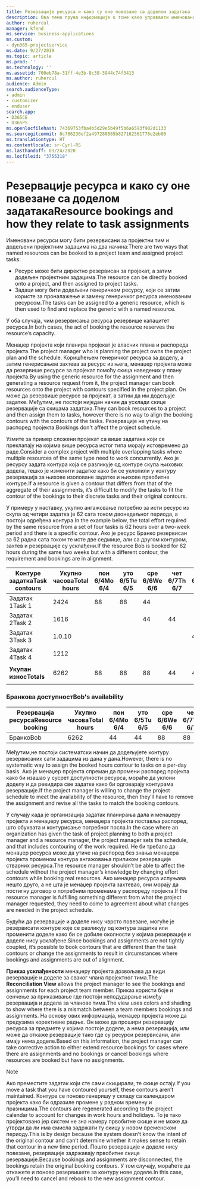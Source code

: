 ```yaml
---
title: Резервације ресурса и како су оне повезане са доделом задатака
description: Ова тема пружа информације о томе како управљати именованим ресурсима, резервацијама ресурса и доделама задатака, као и какав је њихов међусобни однос.
author: ruhercul
manager: kfend
ms.service: business-applications
ms.custom:
- dyn365-projectservice
ms.date: 9/27/2019
ms.topic: article
ms.prod: ''
ms.technology: ''
ms.assetid: 700eb78a-31ff-4e3b-8c38-3944c74f3413
ms.author: ruhercul
audience: Admin
search.audienceType:
- admin
- customizer
- enduser
search.app:
- D365CE
- D365PS
ms.openlocfilehash: 74369753fba4b5d29e5b49f5b6a6593f902d1133
ms.sourcegitcommit: 8c786230ef2a497280885b827162561776e2eb00
ms.translationtype: HT
ms.contentlocale: sr-Cyrl-RS
ms.lasthandoff: 03/24/2020
ms.locfileid: "3755318"
---
```

# <a name="resource-bookings-and-how-they-relate-to-task-assignments"></a><span data-ttu-id="5265c-103">Резервације ресурса и како су оне повезане са доделом задатака</span><span class="sxs-lookup"><span data-stu-id="5265c-103">Resource bookings and how they relate to task assignments</span></span>


<span data-ttu-id="5265c-104">Именовани ресурси могу бити резервисани за пројектни тим и додељени пројектним задацима на два начина:</span><span class="sxs-lookup"><span data-stu-id="5265c-104">There are two ways that named resources can be booked to a project team and assigned project tasks:</span></span>

- <span data-ttu-id="5265c-105">Ресурс може бити директно резервисан за пројекат, а затим додељен пројектним задацима.</span><span class="sxs-lookup"><span data-stu-id="5265c-105">The resource can be directly booked onto a project, and then assigned to project tasks.</span></span>
- <span data-ttu-id="5265c-106">Задаци могу бити додељени генеричком ресурсу, који се затим користе за проналажење и замену генеричког ресурса именованим ресурсом.</span><span class="sxs-lookup"><span data-stu-id="5265c-106">The tasks can be assigned to a generic resource, which is then used to find and replace the generic with a named resource.</span></span> 

<span data-ttu-id="5265c-107">У оба случаја, чим резервисања ресурса резервише капацитет ресурса.</span><span class="sxs-lookup"><span data-stu-id="5265c-107">In both cases, the act of booking the resource reserves the resource’s capacity.</span></span>

<span data-ttu-id="5265c-108">Менаџер пројекта који планира пројекат је власник плана и распореда пројекта.</span><span class="sxs-lookup"><span data-stu-id="5265c-108">The project manager who is planning the project owns the project plan and the schedule.</span></span> <span data-ttu-id="5265c-109">Коришћењем генеричког ресурса за доделу, а затим генерисањем захтева за ресурс из њега, менаџер пројекта може да резервише ресурсе за пројекат помоћу скица наведених у плану пројекта.</span><span class="sxs-lookup"><span data-stu-id="5265c-109">By using the generic resource for the assignment and then generating a resource request from it, the project manager can book resources onto the project with contours specified in the project plan.</span></span> <span data-ttu-id="5265c-110">Он може да резервише ресурсе за пројекат, а затим да им додељује задатке. Међутим, не постоји ниједан начин да усклади скице резервације са скицама задатака.</span><span class="sxs-lookup"><span data-stu-id="5265c-110">They can book resources to a project and then assign them to tasks, however there is no way to align the booking contours with the contours of the tasks.</span></span> <span data-ttu-id="5265c-111">Резервације не утичу на распоред пројекта.</span><span class="sxs-lookup"><span data-stu-id="5265c-111">Bookings don't affect the project schedule.</span></span>

<span data-ttu-id="5265c-112">Узмите за пример сложени пројекат са више задатака који се преклапају на којима више ресурса истог типа морају истовремено да раде.</span><span class="sxs-lookup"><span data-stu-id="5265c-112">Consider a complex project with multiple overlapping tasks where multiple resources of the same type need to work concurrently.</span></span> <span data-ttu-id="5265c-113">Ако је ресурсу задата контура која се разликује од контуре скупа њихових додела, тешко је изменити задатке како би се уклопили у контуру резервација за њихове изоловане задатке и њихове првобитне контуре.</span><span class="sxs-lookup"><span data-stu-id="5265c-113">If a resource is given a contour that differs from that of the aggregate of their assignments, it’s difficult to modify the tasks to fit the contour of the bookings to their discrete tasks and their original contours.</span></span>

<span data-ttu-id="5265c-114">У примеру у наставку, укупно ангажовање потребно за исти ресурс из скупа од четири задатка је 62 сата током двонедељног периода, а постоји одређена контура.</span><span class="sxs-lookup"><span data-stu-id="5265c-114">In the example below, the total effort required by the same resource from a set of four tasks is 62 hours over a two-week period and there is a specific contour.</span></span> <span data-ttu-id="5265c-115">Ако је ресурс Бранко резервисан за 62 радна сата током те исте две седмице, али са другом контуром, захтев и резервације су усклађени.</span><span class="sxs-lookup"><span data-stu-id="5265c-115">If the resource Bob is booked for 62 hours during the same two weeks but with a different contour, the requirement and bookings are in alignment.</span></span>

| <span data-ttu-id="5265c-116">**Контуре задатка**</span><span class="sxs-lookup"><span data-stu-id="5265c-116">**Task contours**</span></span>    | <span data-ttu-id="5265c-117">**Укупно часова**</span><span class="sxs-lookup"><span data-stu-id="5265c-117">**Total hours**</span></span> | <span data-ttu-id="5265c-118">пон 6/4</span><span class="sxs-lookup"><span data-stu-id="5265c-118">Mo 6/4</span></span> | <span data-ttu-id="5265c-119">уто 6/5</span><span class="sxs-lookup"><span data-stu-id="5265c-119">Tu 6/5</span></span> | <span data-ttu-id="5265c-120">сре 6/6</span><span class="sxs-lookup"><span data-stu-id="5265c-120">We 6/6</span></span> | <span data-ttu-id="5265c-121">чет 6/7</span><span class="sxs-lookup"><span data-stu-id="5265c-121">Th 6/7</span></span> | <span data-ttu-id="5265c-122">пет 6/8</span><span class="sxs-lookup"><span data-stu-id="5265c-122">Fr 6/8</span></span> | <span data-ttu-id="5265c-123">суб 6/9</span><span class="sxs-lookup"><span data-stu-id="5265c-123">Sa 6/9</span></span> | <span data-ttu-id="5265c-124">не 6/10</span><span class="sxs-lookup"><span data-stu-id="5265c-124">Su 6/10</span></span> | <span data-ttu-id="5265c-125">пон 6/11</span><span class="sxs-lookup"><span data-stu-id="5265c-125">Mo 6/11</span></span> | <span data-ttu-id="5265c-126">уто 6/12</span><span class="sxs-lookup"><span data-stu-id="5265c-126">Tu 6/12</span></span> | <span data-ttu-id="5265c-127">сре 6/13</span><span class="sxs-lookup"><span data-stu-id="5265c-127">We 6/13</span></span> | <span data-ttu-id="5265c-128">чет 6/14</span><span class="sxs-lookup"><span data-stu-id="5265c-128">Th 6/14</span></span> | <span data-ttu-id="5265c-129">пет 6/15</span><span class="sxs-lookup"><span data-stu-id="5265c-129">Fr 6/15</span></span> |
|----------------------|-----------------|--------|--------|--------|--------|--------|--------|---------|---------|---------|---------|---------|---------|
| <span data-ttu-id="5265c-130">Задатак 1</span><span class="sxs-lookup"><span data-stu-id="5265c-130">Task 1</span></span>               | <span data-ttu-id="5265c-131">24</span><span class="sxs-lookup"><span data-stu-id="5265c-131">24</span></span>              | <span data-ttu-id="5265c-132">8</span><span class="sxs-lookup"><span data-stu-id="5265c-132">8</span></span>      | <span data-ttu-id="5265c-133">8</span><span class="sxs-lookup"><span data-stu-id="5265c-133">8</span></span>      | <span data-ttu-id="5265c-134">4</span><span class="sxs-lookup"><span data-stu-id="5265c-134">4</span></span>      |        |        |        |         |         |         | <span data-ttu-id="5265c-135">4</span><span class="sxs-lookup"><span data-stu-id="5265c-135">4</span></span>       |         |         |
| <span data-ttu-id="5265c-136">Задатак 2</span><span class="sxs-lookup"><span data-stu-id="5265c-136">Task 2</span></span>               | <span data-ttu-id="5265c-137">16</span><span class="sxs-lookup"><span data-stu-id="5265c-137">16</span></span>              |        |        | <span data-ttu-id="5265c-138">4</span><span class="sxs-lookup"><span data-stu-id="5265c-138">4</span></span>      | <span data-ttu-id="5265c-139">4</span><span class="sxs-lookup"><span data-stu-id="5265c-139">4</span></span>      |        |        |         | <span data-ttu-id="5265c-140">8</span><span class="sxs-lookup"><span data-stu-id="5265c-140">8</span></span>       |         |         |         |         |
| <span data-ttu-id="5265c-141">Задатак 3</span><span class="sxs-lookup"><span data-stu-id="5265c-141">Task 3</span></span>               | <span data-ttu-id="5265c-142">1.0.</span><span class="sxs-lookup"><span data-stu-id="5265c-142">10</span></span>              |        |        |        |        | <span data-ttu-id="5265c-143">4</span><span class="sxs-lookup"><span data-stu-id="5265c-143">4</span></span>      |        |         |         | <span data-ttu-id="5265c-144">4</span><span class="sxs-lookup"><span data-stu-id="5265c-144">4</span></span>       |         | <span data-ttu-id="5265c-145">2</span><span class="sxs-lookup"><span data-stu-id="5265c-145">2</span></span>       |         |
| <span data-ttu-id="5265c-146">Задатак 4</span><span class="sxs-lookup"><span data-stu-id="5265c-146">Task 4</span></span>               | <span data-ttu-id="5265c-147">12</span><span class="sxs-lookup"><span data-stu-id="5265c-147">12</span></span>              |        |        |        |        |        |        |         |         |         | <span data-ttu-id="5265c-148">4</span><span class="sxs-lookup"><span data-stu-id="5265c-148">4</span></span>       |         | <span data-ttu-id="5265c-149">8</span><span class="sxs-lookup"><span data-stu-id="5265c-149">8</span></span>       |
|                      |                 |        |        |        |        |        |        |         |         |         |         |         |         |
| <span data-ttu-id="5265c-150">**Укупан износ**</span><span class="sxs-lookup"><span data-stu-id="5265c-150">**Totals**</span></span>           | <span data-ttu-id="5265c-151">62</span><span class="sxs-lookup"><span data-stu-id="5265c-151">62</span></span>              | <span data-ttu-id="5265c-152">8</span><span class="sxs-lookup"><span data-stu-id="5265c-152">8</span></span>      | <span data-ttu-id="5265c-153">8</span><span class="sxs-lookup"><span data-stu-id="5265c-153">8</span></span>      | <span data-ttu-id="5265c-154">8</span><span class="sxs-lookup"><span data-stu-id="5265c-154">8</span></span>      | <span data-ttu-id="5265c-155">4</span><span class="sxs-lookup"><span data-stu-id="5265c-155">4</span></span>      | <span data-ttu-id="5265c-156">4</span><span class="sxs-lookup"><span data-stu-id="5265c-156">4</span></span>      |        |         | <span data-ttu-id="5265c-157">8</span><span class="sxs-lookup"><span data-stu-id="5265c-157">8</span></span>       | <span data-ttu-id="5265c-158">4</span><span class="sxs-lookup"><span data-stu-id="5265c-158">4</span></span>       | <span data-ttu-id="5265c-159">8</span><span class="sxs-lookup"><span data-stu-id="5265c-159">8</span></span>       | <span data-ttu-id="5265c-160">2</span><span class="sxs-lookup"><span data-stu-id="5265c-160">2</span></span>       | <span data-ttu-id="5265c-161">8</span><span class="sxs-lookup"><span data-stu-id="5265c-161">8</span></span>       |
|                      |                 |        |        |        |        |        |        |         |         |         |         |

### <a name="bobs-availability"></a><span data-ttu-id="5265c-162">Бранкова доступност</span><span class="sxs-lookup"><span data-stu-id="5265c-162">Bob's availability</span></span>
| <span data-ttu-id="5265c-163">**Резервација   ресурса**</span><span class="sxs-lookup"><span data-stu-id="5265c-163">**Resource   booking**</span></span> | <span data-ttu-id="5265c-164">**Укупно часова**</span><span class="sxs-lookup"><span data-stu-id="5265c-164">**Total hours**</span></span> | <span data-ttu-id="5265c-165">пон 6/4</span><span class="sxs-lookup"><span data-stu-id="5265c-165">Mo 6/4</span></span> | <span data-ttu-id="5265c-166">уто 6/5</span><span class="sxs-lookup"><span data-stu-id="5265c-166">Tu 6/5</span></span> | <span data-ttu-id="5265c-167">сре 6/6</span><span class="sxs-lookup"><span data-stu-id="5265c-167">We 6/6</span></span> | <span data-ttu-id="5265c-168">чет 6/7</span><span class="sxs-lookup"><span data-stu-id="5265c-168">Th 6/7</span></span> | <span data-ttu-id="5265c-169">пет 6/8</span><span class="sxs-lookup"><span data-stu-id="5265c-169">Fr 6/8</span></span> | <span data-ttu-id="5265c-170">суб 6/9</span><span class="sxs-lookup"><span data-stu-id="5265c-170">Sa 6/9</span></span> | <span data-ttu-id="5265c-171">не 6/10</span><span class="sxs-lookup"><span data-stu-id="5265c-171">Su 6/10</span></span> | <span data-ttu-id="5265c-172">пон 6/11</span><span class="sxs-lookup"><span data-stu-id="5265c-172">Mo 6/11</span></span> | <span data-ttu-id="5265c-173">уто 6/12</span><span class="sxs-lookup"><span data-stu-id="5265c-173">Tu 6/12</span></span> | <span data-ttu-id="5265c-174">сре 6/13</span><span class="sxs-lookup"><span data-stu-id="5265c-174">We 6/13</span></span> | <span data-ttu-id="5265c-175">чет 6/14</span><span class="sxs-lookup"><span data-stu-id="5265c-175">Th 6/14</span></span> | <span data-ttu-id="5265c-176">пет 6/15</span><span class="sxs-lookup"><span data-stu-id="5265c-176">Fr 6/15</span></span> |
|------------------------|-----------------|--------|--------|--------|--------|--------|--------|---------|---------|---------|---------|---------|---------|
| <span data-ttu-id="5265c-177">Бранко</span><span class="sxs-lookup"><span data-stu-id="5265c-177">Bob</span></span>                    | <span data-ttu-id="5265c-178">62</span><span class="sxs-lookup"><span data-stu-id="5265c-178">62</span></span>              | <span data-ttu-id="5265c-179">4</span><span class="sxs-lookup"><span data-stu-id="5265c-179">4</span></span>      | <span data-ttu-id="5265c-180">4</span><span class="sxs-lookup"><span data-stu-id="5265c-180">4</span></span>      | <span data-ttu-id="5265c-181">8</span><span class="sxs-lookup"><span data-stu-id="5265c-181">8</span></span>      | <span data-ttu-id="5265c-182">8</span><span class="sxs-lookup"><span data-stu-id="5265c-182">8</span></span>      | <span data-ttu-id="5265c-183">8</span><span class="sxs-lookup"><span data-stu-id="5265c-183">8</span></span>      |        |         | <span data-ttu-id="5265c-184">4</span><span class="sxs-lookup"><span data-stu-id="5265c-184">4</span></span>       | <span data-ttu-id="5265c-185">4</span><span class="sxs-lookup"><span data-stu-id="5265c-185">4</span></span>       | <span data-ttu-id="5265c-186">8</span><span class="sxs-lookup"><span data-stu-id="5265c-186">8</span></span>       | <span data-ttu-id="5265c-187">8</span><span class="sxs-lookup"><span data-stu-id="5265c-187">8</span></span>       | <span data-ttu-id="5265c-188">6</span><span class="sxs-lookup"><span data-stu-id="5265c-188">6</span></span>       |

<span data-ttu-id="5265c-189">Међутим,не постоји систематски начин да додељујете контуру резервисаних сати задацима из дана у дана.</span><span class="sxs-lookup"><span data-stu-id="5265c-189">However, there is no systematic way to assign the booked hours contour to tasks on a per-day basis.</span></span> <span data-ttu-id="5265c-190">Ако је менаџер пројекта спреман да промени распоред пројекта како би изашао у сусрет доступности ресурса, мораће да уклони доделу и да ревидира све задатке како би одговарају контурама резервације.</span><span class="sxs-lookup"><span data-stu-id="5265c-190">If the project manager is willing to change the project schedule to meet the availability of the resource, then they’ll have to remove the assignment and revise all the tasks to match the booking contours.</span></span>

<span data-ttu-id="5265c-191">У случају када је организација задатак планирања дала и менаџеру пројекта и менаџеру ресурса, менаџера пројекта поставља распоред, што обухвата и контурисање потребног посла.</span><span class="sxs-lookup"><span data-stu-id="5265c-191">In the case where an organization has given the task of project planning to both a project manager and a resource manager, the project manager sets the schedule, and that includes contouring of the work required.</span></span> <span data-ttu-id="5265c-192">Не би требало да менаџер ресурса може да утиче на распоред без знања менаџера пројекта променом контура ангажовања приликом резервације стварних ресурса.</span><span class="sxs-lookup"><span data-stu-id="5265c-192">The resource manager shouldn’t be able to affect the schedule without the project manager’s knowledge by changing effort contours while booking real resources.</span></span> <span data-ttu-id="5265c-193">Ако менаџер ресурса испуњава нешто друго, а не шта је менаџер пројекта захтевао, они морају да постигну договор о потребним променама у распореду пројекта.</span><span class="sxs-lookup"><span data-stu-id="5265c-193">If the resource manager is fulfilling something different from what the project manager requested, they need to come to agreement about what changes are needed in the project schedule.</span></span>

<span data-ttu-id="5265c-194">Будући да резервације и доделе нису чврсто повезане, могуће је резервисати контуре које се разликују од контура задатка или променити доделе како би се добиле околности у којима резервације и доделе нису усклађене.</span><span class="sxs-lookup"><span data-stu-id="5265c-194">Since bookings and assignments are not tightly coupled, it’s possible to book contours that are different than the task contours or change the assignments to result in circumstances where bookings and assignments are out of alignment.</span></span>

<span data-ttu-id="5265c-195">**Приказ усклађености** менаџеру пројекта дозвољава да види резервације и доделе за сваког члана пројектног тима.</span><span class="sxs-lookup"><span data-stu-id="5265c-195">The **Reconciliation View** allows the project manager to see the bookings and assignments for each project team member.</span></span> <span data-ttu-id="5265c-196">Приказ користи боје и сенчење за приказивање где постоји неподударање између резервација и додела за чланове тима.</span><span class="sxs-lookup"><span data-stu-id="5265c-196">The view uses colors and shading to show where there is a mismatch between a team members bookings and assignments.</span></span> <span data-ttu-id="5265c-197">На основу ових информација, менаџер пројекта може да предузима корективне радње. Он може да прошири резервацију ресурса за предмете у којима постоје доделе, а нема резервација, или може да откаже резервације тако где су ресурси резервисани, али имају нема доделе.</span><span class="sxs-lookup"><span data-stu-id="5265c-197">Based on this information, the project manager can take corrective action to either extend resource bookings for cases where there are assignments and no bookings or cancel bookings where resources are booked but have no assignments.</span></span>

> [!NOTE]
> <span data-ttu-id="5265c-198">Ако преместите задатак који сте сами скицирали, те скице остају.</span><span class="sxs-lookup"><span data-stu-id="5265c-198">If you move a task that you have contoured yourself, these contours aren’t maintained.</span></span> <span data-ttu-id="5265c-199">Контуре се поново генеришу у складу са календаром пројекта како би одразиле промене у радном времену и празницима.</span><span class="sxs-lookup"><span data-stu-id="5265c-199">The contours are regenerated according to the project calendar to account for changes in work hours and holidays.</span></span> <span data-ttu-id="5265c-200">То је тако пројектовано јер систем не зна намеру првобитне скице и не може да утврди да ли има смисла задржати ту скицу у новом временском периоду.</span><span class="sxs-lookup"><span data-stu-id="5265c-200">This is by design because the system doesn’t know the intent of the original contour and can’t determine whether it makes sense to retain that contour in a new time period.</span></span> <span data-ttu-id="5265c-201">Пошто резервације и доделе нису повезане, резервације задржавају првобитне скице резервације.</span><span class="sxs-lookup"><span data-stu-id="5265c-201">Because bookings and assignments are disconnected, the bookings retain the original booking contours.</span></span> <span data-ttu-id="5265c-202">У том случају, мораћете да откажете и поново резервишете за контуру нове доделе.</span><span class="sxs-lookup"><span data-stu-id="5265c-202">In this case, you’ll need to cancel and rebook to the new assignment contour.</span></span>

